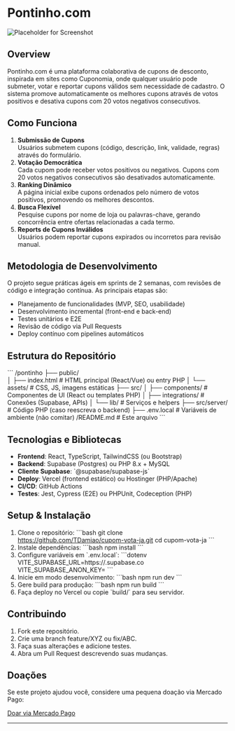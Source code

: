 # Pontinho.com

![Placeholder for Screenshot](path/to/your/screenshot.png)

## Overview

Pontinho.com é uma plataforma colaborativa de cupons de desconto, inspirada em sites como Cuponomia, onde qualquer usuário pode submeter, votar e reportar cupons válidos sem necessidade de cadastro. O sistema promove automaticamente os melhores cupons através de votos positivos e desativa cupons com 20 votos negativos consecutivos.

## Como Funciona

1. **Submissão de Cupons**  
   Usuários submetem cupons (código, descrição, link, validade, regras) através do formulário.  
2. **Votação Democrática**  
   Cada cupom pode receber votos positivos ou negativos. Cupons com 20 votos negativos consecutivos são desativados automaticamente.  
3. **Ranking Dinâmico**  
   A página inicial exibe cupons ordenados pelo número de votos positivos, promovendo os melhores descontos.  
4. **Busca Flexível**  
   Pesquise cupons por nome de loja ou palavras-chave, gerando concorrência entre ofertas relacionadas a cada termo.  
5. **Reports de Cupons Inválidos**  
   Usuários podem reportar cupons expirados ou incorretos para revisão manual.

## Metodologia de Desenvolvimento

O projeto segue práticas ágeis em sprints de 2 semanas, com revisões de código e integração contínua. As principais etapas são:

- Planejamento de funcionalidades (MVP, SEO, usabilidade)  
- Desenvolvimento incremental (front-end e back-end)  
- Testes unitários e E2E  
- Revisão de código via Pull Requests  
- Deploy contínuo com pipelines automáticos  

## Estrutura do Repositório

\`\`\`
/pontinho
├── public/              
│   ├── index.html       # HTML principal (React/Vue) ou entry PHP
│   └── assets/          # CSS, JS, imagens estáticas
├── src/
│   ├── components/      # Componentes de UI (React ou templates PHP)
│   ├── integrations/    # Conexões (Supabase, APIs)
│   └── lib/             # Serviços e helpers
├── src/server/          # Código PHP (caso reescreva o backend)
├── .env.local           # Variáveis de ambiente (não comitar)
/README.md               # Este arquivo
\`\`\`

## Tecnologias e Bibliotecas

- **Frontend**: React, TypeScript, TailwindCSS (ou Bootstrap)  
- **Backend**: Supabase (Postgres) ou PHP 8.x + MySQL  
- **Cliente Supabase**: \`@supabase/supabase-js\`  
- **Deploy**: Vercel (frontend estático) ou Hostinger (PHP/Apache)  
- **CI/CD**: GitHub Actions  
- **Testes**: Jest, Cypress (E2E) ou PHPUnit, Codeception (PHP)

## Setup & Instalação

1. Clone o repositório:
   \`\`\`bash
   git clone https://github.com/TDamiao/cupom-vota-ja.git
   cd cupom-vota-ja
   \`\`\`
2. Instale dependências:
   \`\`\`bash
   npm install
   \`\`\`
3. Configure variáveis em \`.env.local\`:
   \`\`\`dotenv
   VITE_SUPABASE_URL=https://<seu-projeto>.supabase.co
   VITE_SUPABASE_ANON_KEY=<sua-chave-anonima>
   \`\`\`
4. Inicie em modo desenvolvimento:
   \`\`\`bash
   npm run dev
   \`\`\`
5. Gere build para produção:
   \`\`\`bash
   npm run build
   \`\`\`
6. Faça deploy no Vercel ou copie \`build/\` para seu servidor.

## Contribuindo

1. Fork este repositório.  
2. Crie uma branch feature/XYZ ou fix/ABC.  
3. Faça suas alterações e adicione testes.  
4. Abra um Pull Request descrevendo suas mudanças.

## Doações

Se este projeto ajudou você, considere uma pequena doação via Mercado Pago:

[Doar via Mercado Pago](https://link.mercadopago.com.br/pontinhopontocom)

---
